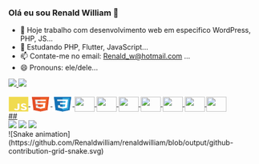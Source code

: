 ### Olá eu sou Renald William 👋

- 🔭 Hoje trabalho com desenvolvimento web em especifico WordPress, PHP, JS...
- 🌱 Estudando PHP, Flutter, JavaScript...
- 📫 Contate-me no email: Renald_w@hotmail.com ...
- 😄 Pronouns: ele/dele...

 <div>
  <a href="https://github.com/renaldwilliam">
  <img height="180em" src="https://github-readme-stats.vercel.app/api?username=renaldwilliam&show_icons=true&theme=merko&include_all_commits=true&count_private=true"/>
  <img height="180em" src="https://github-readme-stats.vercel.app/api/top-langs/?username=renaldwilliam&layout=compact&langs_count=7&theme=merko  "/>
</div>
<div style="display: inline_block"><br>
  <img align="center" alt="renald-Js" height="30" width="40" src="https://raw.githubusercontent.com/devicons/devicon/master/icons/javascript/javascript-plain.svg">
  <img align="center" alt="renald-HTML" height="30" width="40" src="https://raw.githubusercontent.com/devicons/devicon/master/icons/html5/html5-original.svg">
  <img align="center" alt="renald-CSS" height="30" width="40" src="https://raw.githubusercontent.com/devicons/devicon/master/icons/css3/css3-original.svg">
  <img align="center" height="30" width="40" src='https://icongr.am/devicon/docker-original.svg?size=128&color=currentColor'>
  <img align="center" height="30" width="40" src='https://icongr.am/devicon/java-original.svg?size=128&color=currentColor'>
  <img align="center" height="30" width="40" src='https://icongr.am/devicon/jquery-original-wordmark.svg?size=128&color=currentColor'>
  <img align="center" height="30" width="40" src='https://icongr.am/devicon/mysql-original-wordmark.svg?size=128&color=currentColor'>
  <img align="center" height="30" width="40" src='https://icongr.am/devicon/php-original.svg?size=128&color=currentColor'>
  <img align="center" height="30" width="40" src='https://icongr.am/devicon/wordpress-original.svg?size=128&color=currentColor'>
  <img align="center" height="30" width="40" src='https://icongr.am/simple/flutter.svg?size=111&color=5065ce&colored=false'>
</div>
##
  
<div> 
  <a href="https://www.instagram.com/renald_william" target="_blank"><img src="https://img.shields.io/badge/-Instagram-%23E4405F?style=for-the-badge&logo=instagram&logoColor=white" target="_blank"></a>
  <a href = "mailto:renald_w@hotmail.com.br"><img src="https://img.shields.io/badge/-Gmail-%23333?style=for-the-badge&logo=gmail&logoColor=white" target="_blank"></a>
  <a href="https://www.linkedin.com/in/renald-william-faustino-81a4241a6/" target="_blank"><img src="https://img.shields.io/badge/-LinkedIn-%230077B5?style=for-the-badge&logo=linkedin&logoColor=white" target="_blank"></a> 
  
  </div>
 ![Snake animation](https://github.com/Renaldwilliam/renaldwilliam/blob/output/github-contribution-grid-snake.svg)
